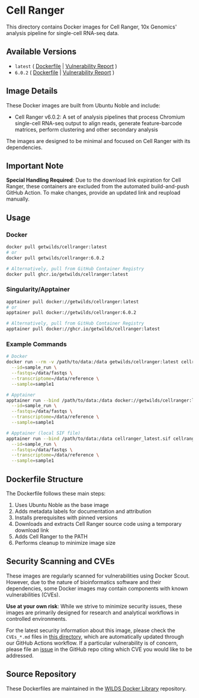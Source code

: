 # Cell Ranger

This directory contains Docker images for Cell Ranger, 10x Genomics' analysis pipeline for single-cell RNA-seq data.

## Available Versions

- `latest` ( [Dockerfile](https://github.com/getwilds/wilds-docker-library/blob/main/cellranger/Dockerfile_latest) | [Vulnerability Report](https://github.com/getwilds/wilds-docker-library/blob/main/cellranger/CVEs_latest.md) )
- `6.0.2` ( [Dockerfile](https://github.com/getwilds/wilds-docker-library/blob/main/cellranger/Dockerfile_6.0.2) | [Vulnerability Report](https://github.com/getwilds/wilds-docker-library/blob/main/cellranger/CVEs_6.0.2.md) )

## Image Details

These Docker images are built from Ubuntu Noble and include:

- Cell Ranger v6.0.2: A set of analysis pipelines that process Chromium single-cell RNA-seq output to align reads, generate feature-barcode matrices, perform clustering and other secondary analysis

The images are designed to be minimal and focused on Cell Ranger with its dependencies.

## Important Note

**Special Handling Required**: Due to the download link expiration for Cell Ranger, these containers are excluded from the automated build-and-push GitHub Action. To make changes, provide an updated link and reupload manually.

## Usage

### Docker

```bash
docker pull getwilds/cellranger:latest
# or
docker pull getwilds/cellranger:6.0.2

# Alternatively, pull from GitHub Container Registry
docker pull ghcr.io/getwilds/cellranger:latest
```

### Singularity/Apptainer

```bash
apptainer pull docker://getwilds/cellranger:latest
# or
apptainer pull docker://getwilds/cellranger:6.0.2

# Alternatively, pull from GitHub Container Registry
apptainer pull docker://ghcr.io/getwilds/cellranger:latest
```

### Example Commands

```bash
# Docker
docker run --rm -v /path/to/data:/data getwilds/cellranger:latest cellranger count \
  --id=sample_run \
  --fastqs=/data/fastqs \
  --transcriptome=/data/reference \
  --sample=sample1

# Apptainer
apptainer run --bind /path/to/data:/data docker://getwilds/cellranger:latest cellranger count \
  --id=sample_run \
  --fastqs=/data/fastqs \
  --transcriptome=/data/reference \
  --sample=sample1

# Apptainer (local SIF file)
apptainer run --bind /path/to/data:/data cellranger_latest.sif cellranger count \
  --id=sample_run \
  --fastqs=/data/fastqs \
  --transcriptome=/data/reference \
  --sample=sample1
```

## Dockerfile Structure

The Dockerfile follows these main steps:

1. Uses Ubuntu Noble as the base image
2. Adds metadata labels for documentation and attribution
3. Installs prerequisites with pinned versions
4. Downloads and extracts Cell Ranger source code using a temporary download link
5. Adds Cell Ranger to the PATH
6. Performs cleanup to minimize image size

## Security Scanning and CVEs

These images are regularly scanned for vulnerabilities using Docker Scout. However, due to the nature of bioinformatics software and their dependencies, some Docker images may contain components with known vulnerabilities (CVEs).

**Use at your own risk**: While we strive to minimize security issues, these images are primarily designed for research and analytical workflows in controlled environments.

For the latest security information about this image, please check the `CVEs_*.md` files in [this directory](https://github.com/getwilds/wilds-docker-library/tree/main/cellranger), which are automatically updated through our GitHub Actions workflow. If a particular vulnerability is of concern, please file an [issue](https://github.com/getwilds/wilds-docker-library/issues) in the GitHub repo citing which CVE you would like to be addressed.

## Source Repository

These Dockerfiles are maintained in the [WILDS Docker Library](https://github.com/getwilds/wilds-docker-library) repository.
